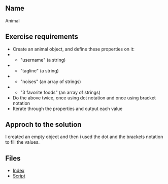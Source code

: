 ## Name 
Animal
## Exercise requirements
* Create an animal object, and define these properties on it:
* * "username" (a string)
* * "tagline" (a string)
* * "noises" (an array of strings)
* * "3 favorite foods" (an array of strings)
* Do the above twice, once using dot notation and once using bracket notation
* Iterate through the properties and output each value
## Approch to the solution
I created an empty object and then i used the dot and the brackets notation to fill the values.

## Files
* [Index](index.html) 
* [Script](script/main.js) 